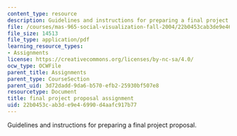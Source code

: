 ```yaml
---
content_type: resource
description: Guidelines and instructions for preparing a final project proposal.
file: /courses/mas-965-social-visualization-fall-2004/22b0453cab3de9e46990d4aafc917b77_assn9.pdf
file_size: 14513
file_type: application/pdf
learning_resource_types:
- Assignments
license: https://creativecommons.org/licenses/by-nc-sa/4.0/
ocw_type: OCWFile
parent_title: Assignments
parent_type: CourseSection
parent_uid: 3d72dadd-9da6-b570-efb2-25930bf507e8
resourcetype: Document
title: final project proposal assignment
uid: 22b0453c-ab3d-e9e4-6990-d4aafc917b77
---
```

Guidelines and instructions for preparing a final project proposal.